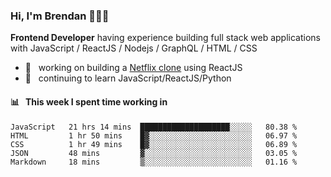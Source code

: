 ### Hi, I'm Brendan 👨🏻‍💻

<b>Frontend Developer</b> having experience building full stack web applications with JavaScript / ReactJS / Nodejs / GraphQL / HTML / CSS</p>

 - 🚀 	&nbsp; working on building a [Netflix clone](https://github.com/brendantfinn/netflix-clone) using ReactJS
 - 🌱 	&nbsp; continuing to learn JavaScript/ReactJS/Python

 
 
#### 📊 	&nbsp; This week I spent time working in
<!--START_SECTION:waka-->
```text
JavaScript   21 hrs 14 mins  ████████████████████░░░░░   80.38 % 
HTML         1 hr 50 mins    █▓░░░░░░░░░░░░░░░░░░░░░░░   06.97 % 
CSS          1 hr 49 mins    █▓░░░░░░░░░░░░░░░░░░░░░░░   06.89 % 
JSON         48 mins         ▓░░░░░░░░░░░░░░░░░░░░░░░░   03.05 % 
Markdown     18 mins         ▒░░░░░░░░░░░░░░░░░░░░░░░░   01.16 % 
```
<!--END_SECTION:waka-->
